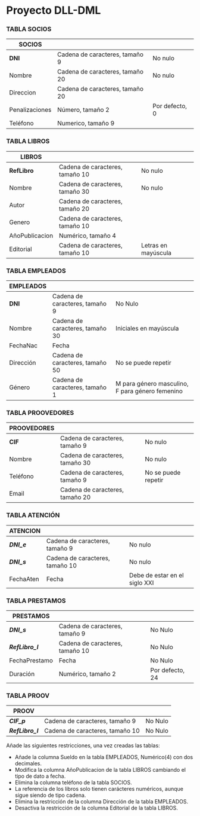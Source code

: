 # Proyecto DLL-DML


### TABLA SOCIOS

| SOCIOS         |                                 |                |
|----------------|---------------------------------|----------------|
| **DNI**        | Cadena de caracteres, tamaño 9  | No nulo        |
| Nombre         | Cadena de caracteres, tamaño 20 | No nulo        |
| Direccion      | Cadena de caracteres, tamaño 20 |                |
| Penalizaciones | Número, tamaño 2                | Por defecto, 0 |
| Teléfono       | Numerico, tamaño 9              |                |

### TABLA LIBROS

| LIBROS         |                                 |                                 |
|----------------|---------------------------------|---------------------------------|
| **RefLibro**   | Cadena de caracteres, tamaño 10 | No nulo                         |
| Nombre         | Cadena de caracteres, tamaño 30 | No nulo                         |
| Autor          | Cadena de caracteres, tamaño 20 |                                 |
| Genero         | Cadena de caracteres, tamaño 10 |                                 |
| AñoPublicacion | Numérico, tamaño 4              |                                 |  
| Editorial      | Cadena de caracteres, tamaño 10 | Letras en mayúscula             |


### TABLA EMPLEADOS

| EMPLEADOS |                                 |                                                 |
|-----------|---------------------------------|-------------------------------------------------|
| **DNI**   | Cadena de caracteres, tamaño 9  | No Nulo                                         |
| Nombre    | Cadena de caracteres, tamaño 30 | Iniciales en mayúscula                          |
| FechaNac  | Fecha                           |                                                 |
| Dirección | Cadena de caracteres, tamaño 50 | No se puede repetir                             |
| Género    | Cadena de caracteres, tamaño 1  | M para género masculino, F para género femenino |


### TABLA PROOVEDORES

| PROOVEDORES |                                 |                     |
|-------------|---------------------------------|---------------------|
| **CIF**         | Cadena de caracteres, tamaño 9  | No nulo             |
| Nombre      | Cadena de caracteres, tamaño 30 | No nulo             |
| Teléfono    | Cadena de caracteres, tamaño 9  | No se puede repetir |
| Email       | Cadena de caracteres, tamaño 20 |                     |
 
 
 ### TABLA ATENCIÓN

| ATENCION   |                                 |                                                 |
|------------|---------------------------------|-------------------------------------------------|
| ***DNI_e*** | Cadena de caracteres, tamaño 9  | No nulo                                        |
| ***DNI_s***| Cadena de caracteres, tamaño 10 | No nulo                                    |
| FechaAten | Fecha                           | Debe de estar en el siglo XXI                   |


### TABLA PRESTAMOS

| PRESTAMOS     |                                 |                 |
|---------------|---------------------------------|-----------------|
| ***DNI_s***      | Cadena de caracteres, tamaño 9  | No Nulo      |
| ***RefLibro_l*** | Cadena de caracteres, tamaño 10 | No Nulo      |
| FechaPrestamo | Fecha                           | No Nulo         |
| Duración      | Numérico, tamaño 2              | Por defecto, 24 |


### TABLA PROOV

| PROOV         |                                 |                 |
|---------------|---------------------------------|-----------------|
| ***CIF_p***      | Cadena de caracteres, tamaño 9  | No Nulo      |
| ***RefLibro_l*** | Cadena de caracteres, tamaño 10 | No Nulo      |



Añade las siguientes restricciones, una vez creadas las tablas:

- Añade la columna Sueldo en la tabla EMPLEADOS, Numérico(4) con dos decimales.
- Modifica la columna AñoPublicacion de la tabla LIBROS cambiando el tipo de dato a fecha.
- Elimina la columna teléfono de la tabla SOCIOS.
- La referencia de los libros solo tienen carácteres numéricos, aunque sigue siendo de tipo cadena.
- Elimina la restricción de la columna Dirección de la tabla EMPLEADOS.
- Desactiva la restricción de la columna Editorial de la tabla LIBROS.
